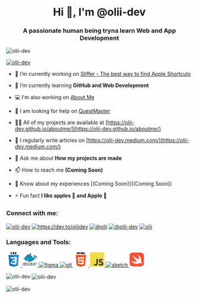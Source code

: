 <h1 align="center">Hi 👋, I'm @olii-dev</h1>
<h3 align="center">A passionate human being tryna learn Web and App Development</h3>

<p align="left"> <img src="https://komarev.com/ghpvc/?username=olii-dev&label=Profile%20views&color=4394c7&style=flat" alt="olii-dev" /> </p>

<p align="left"> <a href="https://github.com/ryo-ma/github-profile-trophy"><img src="https://github-profile-trophy.vercel.app/?username=olii-dev" alt="olii-dev" /></a> </p>

- 🔭 I’m currently working on [Sliffer - The best way to find Apple Shortcuts](https://olii-dev.github.io/Sliffer/)

- 🌱 I’m currently learning **GitHub and Web Development**

- 💻 I’m also working on [About Me](https://olii-dev.github.io/aboutme/)

- 🤝 I am looking for help on [QuestMaster](https://github.com/olii-dev/QuestMaster)

- 👨‍💻 All of my projects are available at [https://olii-dev.github.io/aboutme/](https://olii-dev.github.io/aboutme/)

- 📝 I regularly write articles on [https://olii-dev.medium.com/](https://olii-dev.medium.com/)

- 💬 Ask me about **How my projects are made**

- 📫 How to reach me **(Coming Soon)**

- 📄 Know about my experiences [(Coming Soon)]((Coming Soon))

- ⚡ Fun fact **I like apples 🍎 and Apple **

<h3 align="left">Connect with me:</h3>
<p align="left">
<a href="https://codepen.io/olii-dev" target="blank"><img align="center" src="https://raw.githubusercontent.com/rahuldkjain/github-profile-readme-generator/master/src/images/icons/Social/codepen.svg" alt="olii-dev" height="30" width="40" /></a>
<a href="https://dev.to/https://dev.to/oliidev" target="blank"><img align="center" src="https://raw.githubusercontent.com/rahuldkjain/github-profile-readme-generator/master/src/images/icons/Social/devto.svg" alt="https://dev.to/oliidev" height="30" width="40" /></a>
<a href="https://hashnode.com/@olii" target="blank"><img align="center" src="https://raw.githubusercontent.com/rahuldkjain/github-profile-readme-generator/master/src/images/icons/Social/hashnode.svg" alt="@olii" height="30" width="40" /></a>
<a href="https://medium.com/@olii-dev" target="blank"><img align="center" src="https://raw.githubusercontent.com/rahuldkjain/github-profile-readme-generator/master/src/images/icons/Social/medium.svg" alt="@olii-dev" height="30" width="40" /></a>
<a href="https://www.codechef.com/users/olii" target="blank"><img align="center" src="https://cdn.jsdelivr.net/npm/simple-icons@3.1.0/icons/codechef.svg" alt="olii" height="30" width="40" /></a>
</p>

<h3 align="left">Languages and Tools:</h3>
<p align="left"> <a href="https://www.w3schools.com/css/" target="_blank" rel="noreferrer"> <img src="https://raw.githubusercontent.com/devicons/devicon/master/icons/css3/css3-original-wordmark.svg" alt="css3" width="40" height="40"/> </a> <a href="https://www.docker.com/" target="_blank" rel="noreferrer"> <img src="https://raw.githubusercontent.com/devicons/devicon/master/icons/docker/docker-original-wordmark.svg" alt="docker" width="40" height="40"/> </a> <a href="https://www.figma.com/" target="_blank" rel="noreferrer"> <img src="https://www.vectorlogo.zone/logos/figma/figma-icon.svg" alt="figma" width="40" height="40"/> </a> <a href="https://git-scm.com/" target="_blank" rel="noreferrer"> <img src="https://www.vectorlogo.zone/logos/git-scm/git-scm-icon.svg" alt="git" width="40" height="40"/> </a> <a href="https://www.w3.org/html/" target="_blank" rel="noreferrer"> <img src="https://raw.githubusercontent.com/devicons/devicon/master/icons/html5/html5-original-wordmark.svg" alt="html5" width="40" height="40"/> </a> <a href="https://developer.mozilla.org/en-US/docs/Web/JavaScript" target="_blank" rel="noreferrer"> <img src="https://raw.githubusercontent.com/devicons/devicon/master/icons/javascript/javascript-original.svg" alt="javascript" width="40" height="40"/> </a> <a href="https://www.sketch.com/" target="_blank" rel="noreferrer"> <img src="https://www.vectorlogo.zone/logos/sketchapp/sketchapp-icon.svg" alt="sketch" width="40" height="40"/> </a> <a href="https://developer.apple.com/swift/" target="_blank" rel="noreferrer"> <img src="https://raw.githubusercontent.com/devicons/devicon/master/icons/swift/swift-original.svg" alt="swift" width="40" height="40"/> </a> </p>

<p><img align="left" src="https://github-readme-stats.vercel.app/api/top-langs?username=olii-dev&show_icons=true&theme=cobalt&locale=en&layout=compact" alt="olii-dev" /></p>

<p>&nbsp;<img align="center" src="https://github-readme-stats.vercel.app/api?username=olii-dev&show_icons=true&theme=cobalt&hide_border=true&locale=en" alt="olii-dev" /></p>

<p><img align="center" src="https://github-readme-streak-stats.herokuapp.com/?user=olii-dev&" alt="olii-dev" /></p>

